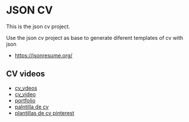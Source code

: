 # JSON CV

This is the json cv project.

Use the json cv project as base to generate diferent templates of cv with json

- https://jsonresume.org/

## CV videos

- [cv_vdeos](https://www.youtube.com/watch?v=xYi8qzLsS24)
- [cv_video](https://www.youtube.com/watch?v=ybQ9x37FXlA)
- [portfolio](https://www.youtube.com/watch?v=Zwh92LTB-Bk&pp=ygUPY3YganNvbiBtaWR1ZGV2)
- [palntilla de cv](https://t.co/TaIhLNjLwe)
- [plantillas de cv
  pinterest](https://co.pinterest.com/search/pins/?rs=ac&len=2&q=cv%20design&eq=cv&etslf=4006)

